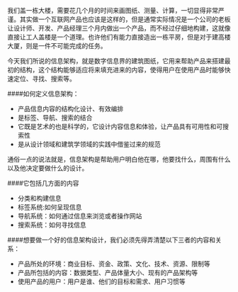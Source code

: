 我们盖一栋大楼，需要花几个月的时间来画图纸、测量、计算，一切显得非常严谨。其实做一个互联网产品也应该是这样的，但是通常实际情况是一个公司的老板让设计师、开发、产品经理三个月内做出一个产品，而不经过仔细地构建，这就像直接让工人盖楼是一个道理。也许他们有能力直接造出一栋平房，但是对于建高楼大厦，则是一件不可能完成的任务。

今天我们所说的信息架构，就是数字信息界的建筑图纸，它用来帮助产品来搭建最初的结构，这个结构能够适应将来填充进来的内容，使得用户在使用产品时能够快速定位、寻找、搜索等。

####如何定义信息架构：
* 产品信息内容的结构化设计、有效编排
* 是标签、导航、搜索的结合
* 它既是艺术的也是科学的，它设计内容信息和体验，让产品具有可用性和可搜索性
* 是从设计领域和建筑学领域的实践中借鉴过来的规范

通俗一点的说法就是，信息架构是帮助用户明白他在哪，他要找什么，周围有什么以及他决定要做什么的设计。

####它包括几方面的内容
* 分类和构建信息
* 标签系统:如何呈现信息
* 导航系统：如何通过信息来浏览或者操作网站
* 搜索系统：如何寻找信息

####想要做一个好的信息架构设计，我们必须先得弄清楚以下三者的内容和关系：
* 产品所处的环境：商业目标、资金、政策、文化、技术、资源、限制等
* 产品所包括的内容：数据类型、产品体量大小、现有的产品架构等
* 使用产品的用户：用户是谁、他们的目标和需求、用户习惯等

